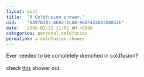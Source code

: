```yaml
---
layout: post
title:  "A Coldfusion shower."
uid:	"8A97B303-A602-1CA8-96AF4248A308832E"
date:   2006-02-21 11:05 AM +0000
categories: personal,coldfusion
permalink: a-coldfusion-shower
---
```

Ever needed to be completely drenched in coldfusion?<br /><br />check <a href="http://www.techeblog.com/index.php/tech-gadget/take-a-cold-fusion-shower">this</a> shower out.